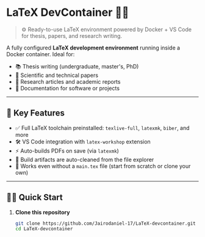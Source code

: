 # LaTeX DevContainer 🐋📄

> ⚙️ Ready-to-use LaTeX environment powered by Docker + VS Code for thesis, papers, and research writing.

A fully configured **LaTeX development environment** running inside a Docker container. Ideal for:

- 📚 Thesis writing (undergraduate, master's, PhD)
- 🧪 Scientific and technical papers
- 📝 Research articles and academic reports
- 📘 Documentation for software or projects

---

## 🚀 Key Features

- ✅ Full LaTeX toolchain preinstalled: `texlive-full`, `latexmk`, `biber`, and more
- 🛠️ VS Code integration with `latex-workshop` extension
- ⚡ Auto-builds PDFs on save (via `latexmk`)
- 🧹 Build artifacts are auto-cleaned from the file explorer
- 🧪 Works even without a `main.tex` file (start from scratch or clone your own)

---

## 🧑‍💻 Quick Start

1. **Clone this repository**  
   ```bash
   git clone https://github.com/Jairodaniel-17/LaTeX-devcontainer.git
   cd LaTeX-devcontainer
   ```
